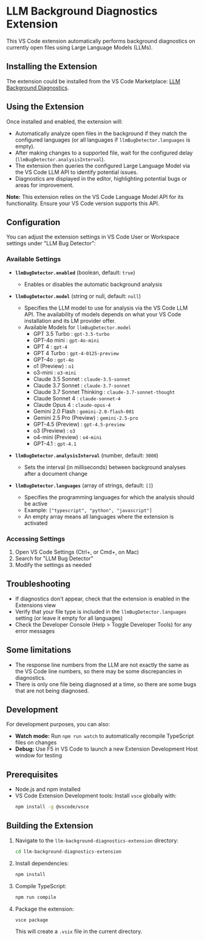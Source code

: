 # LLM Background Diagnostics Extension

This VS Code extension automatically performs background diagnostics on currently open files using Large Language Models (LLMs).

## Installing the Extension

The extension could be installed from the VS Code Marketplace: [LLM Background Diagnostics](https://marketplace.visualstudio.com/items?itemName=zhangzhishan.llm-background-diagnostics).

## Using the Extension

Once installed and enabled, the extension will:

- Automatically analyze open files in the background if they match the configured languages (or all languages if `llmBugDetector.languages` is empty).
- After making changes to a supported file, wait for the configured delay (`llmBugDetector.analysisInterval`).
- The extension then queries the configured Large Language Model via the VS Code LLM API to identify potential issues.
- Diagnostics are displayed in the editor, highlighting potential bugs or areas for improvement.

**Note:** This extension relies on the VS Code Language Model API for its functionality. Ensure your VS Code version supports this API.

## Configuration

You can adjust the extension settings in VS Code User or Workspace settings under "LLM Bug Detector":

### Available Settings

- **`llmBugDetector.enabled`** (boolean, default: `true`)
  - Enables or disables the automatic background analysis

- **`llmBugDetector.model`** (string or null, default: `null`)
  - Specifies the LLM model to use for analysis via the VS Code LLM API. The availability of models depends on what your VS Code installation and its LM provider offer.
  - Available Models for `llmBugDetector.model`
    - GPT 3.5 Turbo : `gpt-3.5-turbo`
    - GPT-4o mini : `gpt-4o-mini`
    - GPT 4 : `gpt-4`
    - GPT 4 Turbo : `gpt-4-0125-preview`
    - GPT-4o : `gpt-4o`
    - o1 (Preview) : `o1`
    - o3-mini : `o3-mini`
    - Claude 3.5 Sonnet : `claude-3.5-sonnet`
    - Claude 3.7 Sonnet : `claude-3.7-sonnet`
    - Claude 3.7 Sonnet Thinking : `claude-3.7-sonnet-thought`
    - Claude Sonnet 4 : `claude-sonnet-4`
    - Claude Opus 4 : `claude-opus-4`
    - Gemini 2.0 Flash : `gemini-2.0-flash-001`
    - Gemini 2.5 Pro (Preview) : `gemini-2.5-pro`
    - GPT-4.5 (Preview) : `gpt-4.5-preview`
    - o3 (Preview) : `o3`
    - o4-mini (Preview) : `o4-mini`
    - GPT-4.1 : `gpt-4.1`

- **`llmBugDetector.analysisInterval`** (number, default: `3000`)
  - Sets the interval (in milliseconds) between background analyses after a document change

- **`llmBugDetector.languages`** (array of strings, default: `[]`)
  - Specifies the programming languages for which the analysis should be active
  - Example: `["typescript", "python", "javascript"]`
  - An empty array means all languages where the extension is activated

### Accessing Settings

1. Open VS Code Settings (Ctrl+, or Cmd+, on Mac)
2. Search for "LLM Bug Detector"
3. Modify the settings as needed

## Troubleshooting

- If diagnostics don't appear, check that the extension is enabled in the Extensions view
- Verify that your file type is included in the `llmBugDetector.languages` setting (or leave it empty for all languages)
- Check the Developer Console (Help > Toggle Developer Tools) for any error messages

## Some limitations

- The response line numbers from the LLM are not exactly the same as the VS Code line numbers, so there may be some discrepancies in diagnostics.
- There is only one file being diagnosed at a time, so there are some bugs that are not being diagnosed.

## Development

For development purposes, you can also:

- **Watch mode:** Run `npm run watch` to automatically recompile TypeScript files on changes
- **Debug:** Use F5 in VS Code to launch a new Extension Development Host window for testing


## Prerequisites

- Node.js and npm installed
- VS Code Extension Development tools: Install `vsce` globally with:
  ```bash
  npm install -g @vscode/vsce
  ```

## Building the Extension

1. Navigate to the `llm-background-diagnostics-extension` directory:
   ```bash
   cd llm-background-diagnostics-extension
   ```

2. Install dependencies:
   ```bash
   npm install
   ```

3. Compile TypeScript:
   ```bash
   npm run compile
   ```

4. Package the extension:
   ```bash
   vsce package
   ```
   This will create a `.vsix` file in the current directory.
